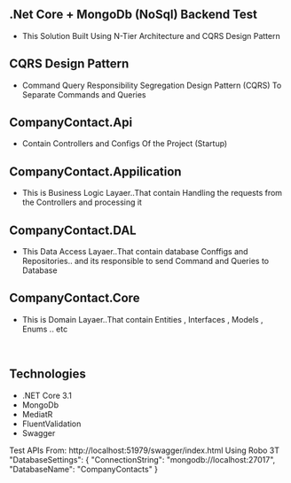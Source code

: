 ## .Net Core + MongoDb (NoSql) Backend Test
* This Solution Built Using N-Tier Architecture and CQRS Design Pattern

## CQRS Design Pattern
* Command Query Responsibility Segregation Design Pattern (CQRS) To Separate
  Commands and Queries
  
## CompanyContact.Api
* Contain Controllers and Configs Of the Project (Startup)
  
## CompanyContact.Appilication
* This is Business Logic Layaer..That contain Handling the requests from the Controllers and processing it

## CompanyContact.DAL
* This Data Access Layaer..That contain database Conffigs and Repositories.. and its responsible to send Command and Queries to Database

## CompanyContact.Core
* This is Domain Layaer..That contain Entities , Interfaces , Models , Enums .. etc

<br/>

## Technologies

* .NET Core 3.1
* MongoDb
* MediatR
* FluentValidation
* Swagger

Test APIs From: http://localhost:51979/swagger/index.html
Using Robo 3T 
"DatabaseSettings": {
    "ConnectionString": "mongodb://localhost:27017",
    "DatabaseName": "CompanyContacts"
  }
